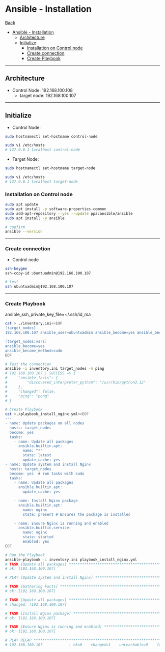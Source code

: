 # Ansible - Installation

[Back](../ansible.md)

- [Ansible - Installation](#ansible---installation)
  - [Architecture](#architecture)
  - [Initialize](#initialize)
    - [Installation on Control node](#installation-on-control-node)
    - [Create connection](#create-connection)
    - [Create Playbook](#create-playbook)

---

## Architecture

- Control Node: 192.168.100.108
  - target node: 192.168.100.107

---

## Initialize

- Control Node:

```sh
sudo hostnamectl set-hostname control-node

sudo vi /etc/hosts
# 127.0.0.1 localhost control-node
```

- Target Node:

```sh
sudo hostnamectl set-hostname target-node

sudo vi /etc/hosts
# 127.0.0.1 localhost target-node
```

### Installation on Control node

```sh
sudo apt update
sudo apt install -y software-properties-common
sudo add-apt-repository --yes --update ppa:ansible/ansible
sudo apt install -y ansible

# confirm
ansible --version
```

---

### Create connection

- Control node

```sh
ssh-keygen
ssh-copy-id ubuntuadmin@192.168.100.107

# test
ssh ubuntuadmin@192.168.100.107
```

---

### Create Playbook

ansible_ssh_private_key_file=~/.ssh/id_rsa

```sh
cat > ./inventory.ini<<EOF
[target_nodes]
192.168.100.107 ansible_user=ubuntuadmin ansible_become=yes ansible_become_method=sudo ansible_become_password=Welcome!234 ansible_ssh_pass=Welcome!234

[target_nodes:vars]
ansible_become=yes
ansible_become_method=sudo
EOF

# Test the connection
ansible -i inventory.ini target_nodes -m ping
# 192.168.100.107 | SUCCESS => {
#     "ansible_facts": {
#         "discovered_interpreter_python": "/usr/bin/python3.12"
#     },
#     "changed": false,
#     "ping": "pong"
# }

# Create Playbook
cat >./playbook_install_nginx.yml<<EOF
---
- name: Update packages on all nodes
  hosts: target_nodes
  become: yes
  tasks:
    - name: Update all packages
      ansible.builtin.apt:
        name: "*"
        state: latest
        update_cache: yes
- name: Update system and install Nginx
  hosts: target_nodes
  become: yes  # run tasks with sudo
  tasks:
    - name: Update all packages
      ansible.builtin.apt:
        update_cache: yes

    - name: Install Nginx package
      ansible.builtin.apt:
        name: nginx
        state: present # Ensures the package is installed

    - name: Ensure Nginx is running and enabled
      ansible.builtin.service:
        name: nginx
        state: started
        enabled: yes
EOF

# Run the Playbook
ansible-playbook -i inventory.ini playbook_install_nginx.yml
# TASK [Update all packages] *******************************************************
# ok: [192.168.100.107]

# PLAY [Update system and install Nginx] *******************************************

# TASK [Gathering Facts] ***********************************************************
# ok: [192.168.100.107]

# TASK [Update all packages] *******************************************************
# changed: [192.168.100.107]

# TASK [Install Nginx package] *****************************************************
# ok: [192.168.100.107]

# TASK [Ensure Nginx is running and enabled] ***************************************
# ok: [192.168.100.107]

# PLAY RECAP ***********************************************************************
# 192.168.100.107            : ok=6    changed=1    unreachable=0    failed=0    skipped=0    rescued=0    ignored=0

```
